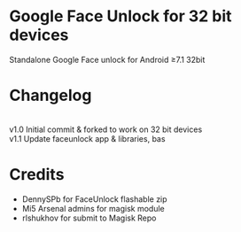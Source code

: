 # Google Face Unlock for 32 bit devices
Standalone Google Face unlock for Android ≥7.1 32bit 

# Changelog
<br>v1.0 Initial commit & forked to work on 32 bit devices
<br>v1.1 Update faceunlock app & libraries, bas

# Credits
- DennySPb for FaceUnlock flashable zip
- Mi5 Arsenal admins for magisk module
- rlshukhov for submit to Magisk Repo